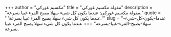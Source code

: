 +++
author = "مكسيم غوركي"
title = "مقولة مكسيم غوركي"
description = "مقولة مكسيم غوركي: عندما يكون كل شيء سهلا يصبح المرء غبيا بسرعة."
quote = '''عندما يكون كل شيء سهلا يصبح المرء غبيا بسرعة.''' 
slug = "عندما-يكون-كل-شيء-سهلا-يصبح-المرء-غبيا-بسرعة"
+++
عندما يكون كل شيء سهلا يصبح المرء غبيا بسرعة.
